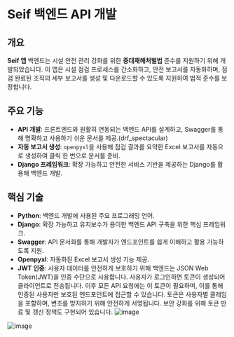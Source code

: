 

# Seif 백엔드 API 개발

## 개요
**Seif 앱** 백엔드는 시설 안전 관리 강화를 위한 **중대재해처벌법** 준수를 지원하기 위해 개발되었습니다. 이 앱은 시설 점검 프로세스를 간소화하고, 안전 보고서를 자동화하며, 점검 완료된 조직의 세부 보고서를 생성 및 다운로드할 수 있도록 지원하여 법적 준수를 보장합니다.

## 주요 기능
- **API 개발**: 프론트엔드와 원활히 연동되는 백엔드 API를 설계하고, Swagger를 통해 명확하고 사용하기 쉬운 문서를 제공.(drf_spectacular)
- **자동 보고서 생성**: `openpyxl`을 사용해 점검 결과를 요약한 Excel 보고서를 자동으로 생성하여 클릭 한 번으로 문서를 준비.
- **Django 프레임워크**: 확장 가능하고 안전한 서비스 기반을 제공하는 Django를 활용해 백엔드 개발.

## 핵심 기술
- **Python**: 백엔드 개발에 사용된 주요 프로그래밍 언어.
- **Django**: 확장 가능하고 유지보수가 용이한 백엔드 API 구축을 위한 핵심 프레임워크.
- **Swagger**: API 문서화를 통해 개발자가 엔드포인트를 쉽게 이해하고 활용 가능하도록 지원.
- **Openpyxl**: 자동화된 Excel 보고서 생성 기능 제공.
- **JWT 인증**: 사용자 데이터를 안전하게 보호하기 위해 백엔드는 JSON Web Token(JWT)을 인증 수단으로 사용합니다. 사용자가 로그인하면 토큰이 생성되어 클라이언트로 전송됩니다. 이후 모든 API 요청에는 이 토큰이 필요하며, 이를 통해 인증된 사용자만 보호된 엔드포인트에 접근할 수 있습니다. 토큰은 사용자별 클레임을 포함하며, 변조를 방지하기 위해 안전하게 서명됩니다. 보안 강화를 위해 토큰 만료 및 갱신 정책도 구현되어 있습니다.
![image](https://github.com/user-attachments/assets/30a0cf67-e976-432c-bb47-265f85d7d95a)


![image](https://github.com/user-attachments/assets/aa8bf9cc-3294-4c97-9a3c-2ebe87587cbc)
